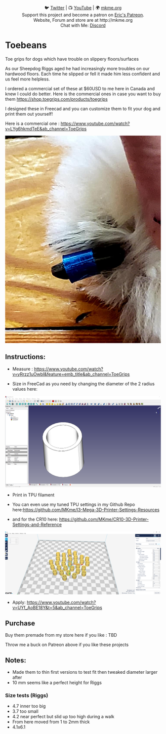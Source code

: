 <p align="center">
<br>
🐦 <a href="https://twitter.com/mkmeorg">Twitter</a>
| 📺 <a href="https://www.youtube.com/mkmeorg">YouTube</a>
| 🌍 <a href="http://www.mkme.org">mkme.org</a><br>
Support this project and become a patron on <a href="http://mkme.org/patreon">Eric's Patreon</a>.<br>
Website, Forum and store are at http://mkme.org <br>
Chat with Me: <a href="https://discord.gg/j9S4Fgv">Discord</a></b>
</p>

# Toebeans

Toe grips for dogs which have trouble on slippery floors/surfaces

As our Sheepdog Riggs aged he had increasingly more troubles on our hardwood floors.  Each time he slipped or fell it made him less confident and us feel more helpless. 

I ordered a commercial set of these at $60USD to me here in Canada and knew I could do better.  Here is the commercial ones in case you want to buy them https://shop.toegrips.com/products/toegrips

I designed these in Freecad and you can customize them to fit your dog and print them out yourself!  

Here is a commercial one : https://www.youtube.com/watch?v=LYg6hkmdTeE&ab_channel=ToeGrips

<img src="https://github.com/MKme/ToeBeans/blob/main/pics/Prototype%20.jpg"/>



## Instructions:

- Measure : https://www.youtube.com/watch?v=yRrzz1uOwbI&feature=emb_title&ab_channel=ToeGrips

- Size in FreeCad as you need by changing the diameter of the 2 radius values here: 

<img src="https://github.com/MKme/ToeBeans/blob/main/pics/2.PNG"/>

-  Print in TPU filament

- You can even use my tuned TPU settings in my Github Repo here:https://github.com/MKme/I3-Mega-3D-Printer-Settings-Resources  

- and for the CR10 here: https://github.com/MKme/CR10-3D-Printer-Settings-and-Reference

<img src="https://github.com/MKme/ToeBeans/blob/main/pics/1.PNG"/>

- Apply: https://www.youtube.com/watch?v=UYf_AoBE18Y&t=5&ab_channel=ToeGrips

## Purchase

Buy them premade from my store here if you like : TBD

Throw me a buck on Patreon above if you like these projects

## Notes:

- Made them to thin first versions to test fit then tweaked diameter larger after
- 10 mm seems like a perfect height for Riggs

###  Size tests (Riggs)

- 4.7 inner too big
- 3.7 too small
- 4.2 near perfect but slid up too high during a walk 
- From here moved from 1 to 2mm thick
- 4.1x6.1 
